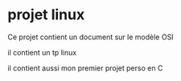 # projet linux

Ce projet contient un document sur le modèle OSI

il contient un tp linux 


il contient aussi mon premier projet perso en C 
